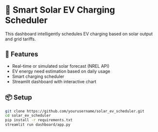 # 🔋 Smart Solar EV Charging Scheduler

This dashboard intelligently schedules EV charging based on solar output and grid tariffs.

## 🚀 Features
- Real-time or simulated solar forecast (NREL API)
- EV energy need estimation based on daily usage
- Smart charging scheduler
- Streamlit dashboard with interactive chart

## 📦 Setup
```bash
git clone https://github.com/yourusername/solar_ev_scheduler.git
cd solar_ev_scheduler
pip install -r requirements.txt
streamlit run dashboard/app.py
